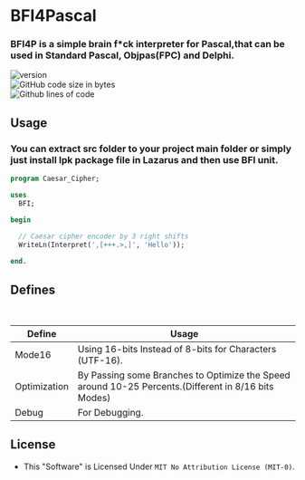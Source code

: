 # BFI4Pascal
### BFI4P is a simple brain f*ck interpreter for Pascal,that can be used in Standard Pascal, Objpas(FPC) and Delphi.


![version](https://badgen.net/badge/version/1.0.5/blue)<br />
![GitHub code size in bytes](https://img.shields.io/github/languages/code-size/0x4A4D00/BFI4Pascal)<br />
![Github lines of code](https://badgen.net/badge/total%20lines/394/blue)

## Usage
### You can extract src folder to your project main folder or simply just install lpk package file in Lazarus and then use BFI unit.

```Pascal
program Caesar_Cipher;

uses
  BFI;

begin

  // Caesar cipher encoder by 3 right shifts 
  WriteLn(Interpret(',[+++.>,]', 'Hello'));
  
end.

```


## Defines

<br />

| Define | Usage |
| ------ | ------ |
| Mode16 | Using 16-bits Instead of 8-bits for Characters (UTF-16). |
| Optimization | By Passing some Branches to Optimize the Speed around 10-25 Percents.(Different in 8/16 bits Modes) | 
| Debug | For Debugging.|

## License
- This "Software" is Licensed Under `MIT No Attribution License (MIT-0)`.
